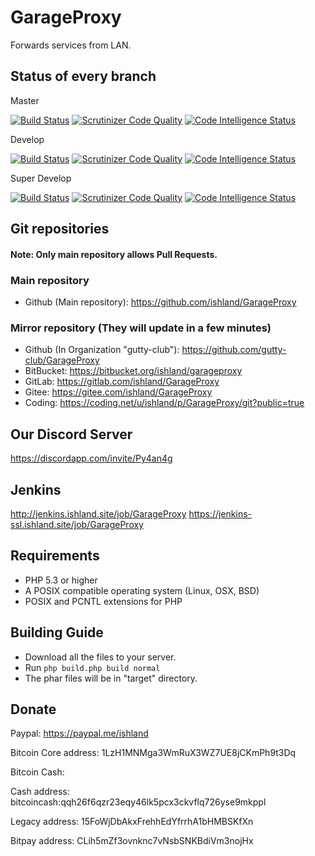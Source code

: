 # GarageProxy
Forwards services from LAN.

## Status of every branch
Master

[![Build Status](https://travis-ci.org/ishland/GarageProxy.svg?branch=master)](https://travis-ci.org/ishland/GarageProxy)
[![Scrutinizer Code Quality](https://scrutinizer-ci.com/g/ishland/GarageProxy/badges/quality-score.png?b=master)](https://scrutinizer-ci.com/g/ishland/GarageProxy/?branch=master)
[![Code Intelligence Status](https://scrutinizer-ci.com/g/ishland/GarageProxy/badges/code-intelligence.svg?b=master)](https://scrutinizer-ci.com/code-intelligence)

Develop

[![Build Status](https://travis-ci.org/ishland/GarageProxy.svg?branch=develop)](https://travis-ci.org/ishland/GarageProxy)
[![Scrutinizer Code Quality](https://scrutinizer-ci.com/g/ishland/GarageProxy/badges/quality-score.png?b=master)](https://scrutinizer-ci.com/g/ishland/GarageProxy/?branch=master)
[![Code Intelligence Status](https://scrutinizer-ci.com/g/ishland/GarageProxy/badges/code-intelligence.svg?b=master)](https://scrutinizer-ci.com/code-intelligence)

Super Develop

[![Build Status](https://travis-ci.org/ishland/GarageProxy.svg?branch=super-develop)](https://travis-ci.org/ishland/GarageProxy)
[![Scrutinizer Code Quality](https://scrutinizer-ci.com/g/ishland/GarageProxy/badges/quality-score.png?b=master)](https://scrutinizer-ci.com/g/ishland/GarageProxy/?branch=master)
[![Code Intelligence Status](https://scrutinizer-ci.com/g/ishland/GarageProxy/badges/code-intelligence.svg?b=master)](https://scrutinizer-ci.com/code-intelligence)

## Git repositories

#### Note: Only main repository allows Pull Requests.

### Main repository
- Github (Main repository): https://github.com/ishland/GarageProxy

### Mirror repository (They will update in a few minutes)
- Github (In Organization "gutty-club"): https://github.com/gutty-club/GarageProxy
- BitBucket: https://bitbucket.org/ishland/garageproxy
- GitLab: https://gitlab.com/ishland/GarageProxy
- Gitee: https://gitee.com/ishland/GarageProxy
- Coding: https://coding.net/u/ishland/p/GarageProxy/git?public=true

## Our Discord Server
https://discordapp.com/invite/Py4an4g

## Jenkins
http://jenkins.ishland.site/job/GarageProxy
https://jenkins-ssl.ishland.site/job/GarageProxy

## Requirements
- PHP 5.3 or higher
- A POSIX compatible operating system (Linux, OSX, BSD)
- POSIX and PCNTL extensions for PHP

## Building Guide
- Download all the files to your server.
- Run `php build.php build normal`
- The phar files will be in "target" directory.

## Donate
Paypal: https://paypal.me/ishland

Bitcoin Core address: 1LzH1MNMga3WmRuX3WZ7UE8jCKmPh9t3Dq

Bitcoin Cash: 

Cash address: bitcoincash:qqh26f6qzr23eqy46lk5pcx3ckvflq726yse9mkppl

Legacy address: 15FoWjDbAkxFrehhEdYfrrhA1bHMBSKfXn

Bitpay address: CLih5mZf3ovnknc7vNsbSNKBdiVm3nojHx

